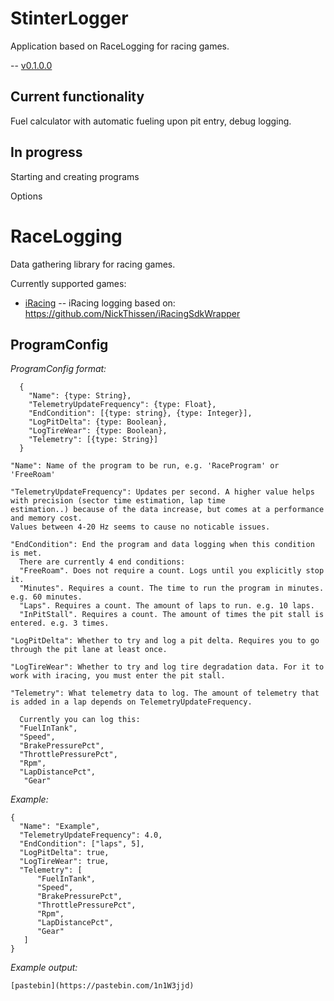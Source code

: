 # StinterLogger
Application based on RaceLogging for racing games.

-- [v0.1.0.0](https://github.com/Abagofair/StinterLogger/releases/tag/0.1.0.0)

## Current functionality
Fuel calculator with automatic fueling upon pit entry, debug logging.

## In progress
Starting and creating programs

Options

# RaceLogging

Data gathering library for racing games.

Currently supported games:

- [iRacing](https://www.iracing.com/)
-- iRacing logging based on: https://github.com/NickThissen/iRacingSdkWrapper


## ProgramConfig

*ProgramConfig format:*
```
  {	
    "Name": {type: String},	
    "TelemetryUpdateFrequency": {type: Float},
    "EndCondition": [{type: string}, {type: Integer}],
    "LogPitDelta": {type: Boolean},
    "LogTireWear": {type: Boolean},
    "Telemetry": [{type: String}]
  }
```
```
"Name": Name of the program to be run, e.g. 'RaceProgram' or 'FreeRoam'

"TelemetryUpdateFrequency": Updates per second. A higher value helps with precision (sector time estimation, lap time 
estimation..) because of the data increase, but comes at a performance and memory cost. 
Values between 4-20 Hz seems to cause no noticable issues.

"EndCondition": End the program and data logging when this condition is met.
  There are currently 4 end conditions:  
  "FreeRoam". Does not require a count. Logs until you explicitly stop it.  
  "Minutes". Requires a count. The time to run the program in minutes. e.g. 60 minutes.
  "Laps". Requires a count. The amount of laps to run. e.g. 10 laps.
  "InPitStall". Requires a count. The amount of times the pit stall is entered. e.g. 3 times.

"LogPitDelta": Whether to try and log a pit delta. Requires you to go through the pit lane at least once.

"LogTireWear": Whether to try and log tire degradation data. For it to work with iracing, you must enter the pit stall.

"Telemetry": What telemetry data to log. The amount of telemetry that is added in a lap depends on TelemetryUpdateFrequency.

  Currently you can log this:  
  "FuelInTank",
  "Speed",
  "BrakePressurePct",
  "ThrottlePressurePct",
  "Rpm",
  "LapDistancePct",
   "Gear"
```

*Example:*
```
{	
  "Name": "Example",	
  "TelemetryUpdateFrequency": 4.0,
  "EndCondition": ["laps", 5],
  "LogPitDelta": true,
  "LogTireWear": true,
  "Telemetry": [
      "FuelInTank",
      "Speed",
      "BrakePressurePct",
      "ThrottlePressurePct",
      "Rpm",
      "LapDistancePct",
      "Gear"
   ]
}
```

*Example output:*
```
[pastebin](https://pastebin.com/1n1W3jjd)
```
